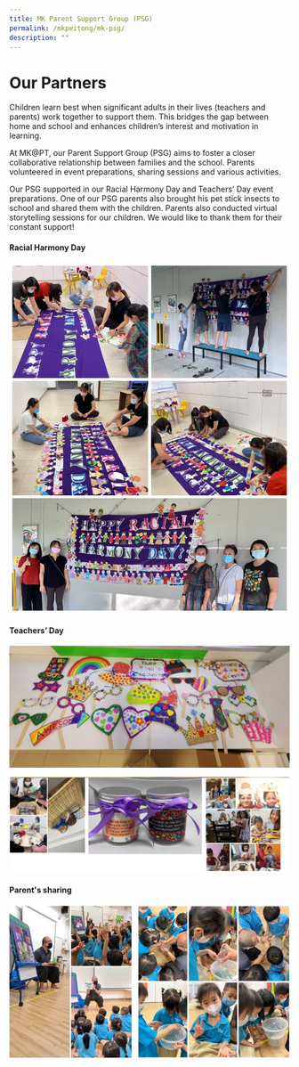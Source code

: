 ```yaml
---
title: MK Parent Support Group (PSG)
permalink: /mkpeitong/mk-psg/
description: ""
---
```

# Our Partners

Children learn best when significant adults in their lives (teachers and parents) work together to support them. This bridges the gap between home and school and enhances children’s interest and motivation in learning.   

  

At MK@PT, our Parent Support Group (PSG) aims to foster a closer collaborative relationship between families and the school. Parents volunteered in event preparations, sharing sessions and various activities. 

  

Our PSG supported in our Racial Harmony Day and Teachers’ Day event preparations. One of our PSG parents also brought his pet stick insects to school and shared them with the children. Parents also conducted virtual storytelling sessions for our children. We would like to thank them for their constant support!

  

  

#### Racial Harmony Day
![](/images/MK@Pei%20Tong/T3%20Racial%20Harmony%20Day.jpeg)

#### Teachers’ Day
![](/images/MK@Pei%20Tong/T3%20Teachers'%20Day%202.jpg)

![](/images/MK@Pei%20Tong/T3%20Teachers'%20Day%203.jpg)

#### Parent's sharing

![](/images/MK@Pei%20Tong/Parents'%20Sharing.jpg)